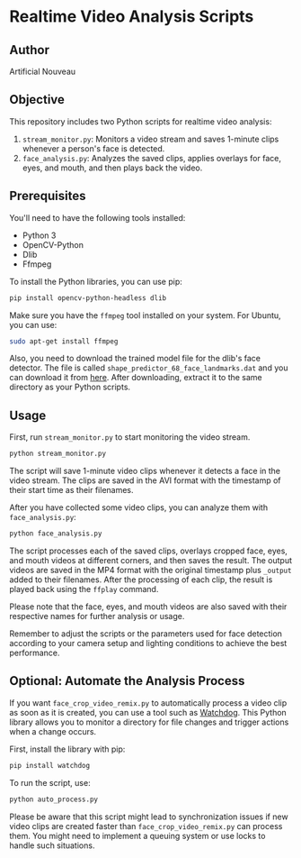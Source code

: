 # Realtime Video Analysis Scripts

## Author
Artificial Nouveau

## Objective

This repository includes two Python scripts for realtime video analysis:

1. `stream_monitor.py`: Monitors a video stream and saves 1-minute clips whenever a person's face is detected.
2. `face_analysis.py`: Analyzes the saved clips, applies overlays for face, eyes, and mouth, and then plays back the video.

## Prerequisites

You'll need to have the following tools installed:

- Python 3
- OpenCV-Python
- Dlib
- Ffmpeg

To install the Python libraries, you can use pip:

```bash
pip install opencv-python-headless dlib
```

Make sure you have the `ffmpeg` tool installed on your system. For Ubuntu, you can use:

```bash
sudo apt-get install ffmpeg
```

Also, you need to download the trained model file for the dlib's face detector. The file is called `shape_predictor_68_face_landmarks.dat` and you can download it from [here](http://dlib.net/files/shape_predictor_68_face_landmarks.dat.bz2). After downloading, extract it to the same directory as your Python scripts.

## Usage

First, run `stream_monitor.py` to start monitoring the video stream. 

```bash
python stream_monitor.py
```

The script will save 1-minute video clips whenever it detects a face in the video stream. The clips are saved in the AVI format with the timestamp of their start time as their filenames.

After you have collected some video clips, you can analyze them with `face_analysis.py`:

```bash
python face_analysis.py
```

The script processes each of the saved clips, overlays cropped face, eyes, and mouth videos at different corners, and then saves the result. The output videos are saved in the MP4 format with the original timestamp plus `_output` added to their filenames. After the processing of each clip, the result is played back using the `ffplay` command.

Please note that the face, eyes, and mouth videos are also saved with their respective names for further analysis or usage. 

Remember to adjust the scripts or the parameters used for face detection according to your camera setup and lighting conditions to achieve the best performance.


## Optional: Automate the Analysis Process

If you want `face_crop_video_remix.py` to automatically process a video clip as soon as it is created, you can use a tool such as [Watchdog](https://pypi.org/project/watchdog/). This Python library allows you to monitor a directory for file changes and trigger actions when a change occurs.

First, install the library with pip:

```bash
pip install watchdog
```

To run the script, use:

```bash
python auto_process.py
```

Please be aware that this script might lead to synchronization issues if new video clips are created faster than `face_crop_video_remix.py` can process them. You might need to implement a queuing system or use locks to handle such situations.
